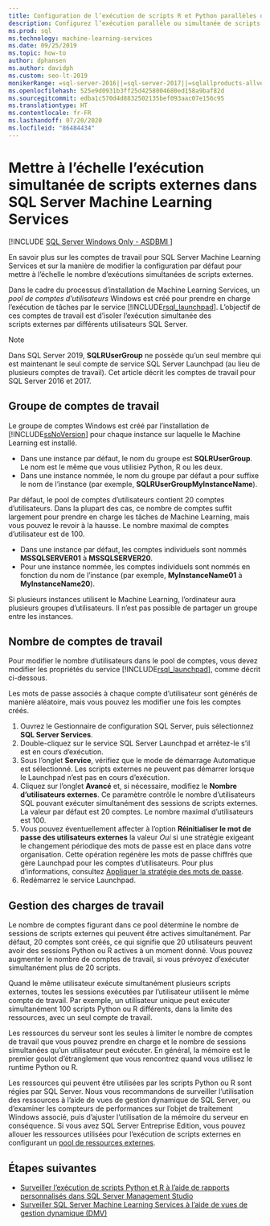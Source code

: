 ```yaml
---
title: Configuration de l’exécution de scripts R et Python parallèles ou simultanés
description: Configurez l’exécution parallèle ou simultanée de scripts R et Python dans un pool de comptes d’utilisateur pour mettre à l’échelle SQL Server Machine Learning Services.
ms.prod: sql
ms.technology: machine-learning-services
ms.date: 09/25/2019
ms.topic: how-to
author: dphansen
ms.author: davidph
ms.custom: seo-lt-2019
monikerRange: =sql-server-2016||=sql-server-2017||=sqlallproducts-allversions
ms.openlocfilehash: 525e9d0931b3ff25d4258004680ed158a9baf82d
ms.sourcegitcommit: edba1c570d4d8832502135bef093aac07e156c95
ms.translationtype: HT
ms.contentlocale: fr-FR
ms.lasthandoff: 07/20/2020
ms.locfileid: "86484434"
---
```

# <a name="scale-concurrent-execution-of-external-scripts-in-sql-server-machine-learning-services"></a>Mettre à l’échelle l’exécution simultanée de scripts externes dans SQL Server Machine Learning Services
[!INCLUDE [SQL Server Windows Only - ASDBMI ](../../includes/applies-to-version/sql-windows-only-asdbmi.md)]

En savoir plus sur les comptes de travail pour SQL Server Machine Learning Services et sur la manière de modifier la configuration par défaut pour mettre à l’échelle le nombre d’exécutions simultanées de scripts externes.

Dans le cadre du processus d’installation de Machine Learning Services, un *pool de comptes d’utilisateurs* Windows est créé pour prendre en charge l’exécution de tâches par le service [!INCLUDE[rsql_launchpad](../../includes/rsql-launchpad-md.md)]. L’objectif de ces comptes de travail est d’isoler l’exécution simultanée des scripts externes par différents utilisateurs SQL Server.

> [!Note]
> Dans SQL Server 2019, **SQLRUserGroup** ne possède qu’un seul membre qui est maintenant le seul compte de service SQL Server Launchpad (au lieu de plusieurs comptes de travail). Cet article décrit les comptes de travail pour SQL Server 2016 et 2017.

## <a name="worker-account-group"></a>Groupe de comptes de travail

Le groupe de comptes Windows est créé par l’installation de [!INCLUDE[ssNoVersion](../../includes/ssnoversion-md.md)] pour chaque instance sur laquelle le Machine Learning est installé.

- Dans une instance par défaut, le nom du groupe est **SQLRUserGroup**. Le nom est le même que vous utilisiez Python, R ou les deux.
- Dans une instance nommée, le nom du groupe par défaut a pour suffixe le nom de l’instance (par exemple, **SQLRUserGroupMyInstanceName**).

Par défaut, le pool de comptes d’utilisateurs contient 20 comptes d’utilisateurs. Dans la plupart des cas, ce nombre de comptes suffit largement pour prendre en charge les tâches de Machine Learning, mais vous pouvez le revoir à la hausse. Le nombre maximal de comptes d’utilisateur est de 100.

- Dans une instance par défaut, les comptes individuels sont nommés **MSSQLSERVER01** à **MSSQLSERVER20**.
- Pour une instance nommée, les comptes individuels sont nommés en fonction du nom de l’instance (par exemple, **MyInstanceName01** à **MyInstanceName20**).

Si plusieurs instances utilisent le Machine Learning, l’ordinateur aura plusieurs groupes d’utilisateurs. Il n’est pas possible de partager un groupe entre les instances.

<a name = "HowToChangeGroup"> </a>

## <a name="number-of-worker-accounts"></a>Nombre de comptes de travail

Pour modifier le nombre d’utilisateurs dans le pool de comptes, vous devez modifier les propriétés du service [!INCLUDE[rsql_launchpad](../../includes/rsql-launchpad-md.md)], comme décrit ci-dessous.

Les mots de passe associés à chaque compte d’utilisateur sont générés de manière aléatoire, mais vous pouvez les modifier une fois les comptes créés.

1. Ouvrez le Gestionnaire de configuration SQL Server, puis sélectionnez **SQL Server Services**.
2. Double-cliquez sur le service SQL Server Launchpad et arrêtez-le s’il est en cours d’exécution.
3.  Sous l’onglet **Service**, vérifiez que le mode de démarrage Automatique est sélectionné. Les scripts externes ne peuvent pas démarrer lorsque le Launchpad n’est pas en cours d’exécution.
4.  Cliquez sur l’onglet **Avancé** et, si nécessaire, modifiez le **Nombre d’utilisateurs externes**. Ce paramètre contrôle le nombre d’utilisateurs SQL pouvant exécuter simultanément des sessions de scripts externes. La valeur par défaut est 20 comptes. Le nombre maximal d’utilisateurs est 100.
5. Vous pouvez éventuellement affecter à l’option **Réinitialiser le mot de passe des utilisateurs externes** la valeur _Oui_ si une stratégie exigeant le changement périodique des mots de passe est en place dans votre organisation. Cette opération regénère les mots de passe chiffrés que gère Launchpad pour les comptes d’utilisateurs. Pour plus d’informations, consultez [Appliquer la stratégie des mots de passe](../security/sql-server-launchpad-service-account.md#bkmk_EnforcePolicy).
6.  Redémarrez le service Launchpad.

## <a name="managing-workloads"></a>Gestion des charges de travail

Le nombre de comptes figurant dans ce pool détermine le nombre de sessions de scripts externes qui peuvent être actives simultanément.  Par défaut, 20 comptes sont créés, ce qui signifie que 20 utilisateurs peuvent avoir des sessions Python ou R actives à un moment donné. Vous pouvez augmenter le nombre de comptes de travail, si vous prévoyez d’exécuter simultanément plus de 20 scripts.

Quand le même utilisateur exécute simultanément plusieurs scripts externes, toutes les sessions exécutées par l’utilisateur utilisent le même compte de travail. Par exemple, un utilisateur unique peut exécuter simultanément 100 scripts Python ou R différents, dans la limite des ressources, avec un seul compte de travail.

Les ressources du serveur sont les seules à limiter le nombre de comptes de travail que vous pouvez prendre en charge et le nombre de sessions simultanées qu’un utilisateur peut exécuter. En général, la mémoire est le premier goulot d’étranglement que vous rencontrez quand vous utilisez le runtime Python ou R.

Les ressources qui peuvent être utilisées par les scripts Python ou R sont régies par SQL Server. Nous vous recommandons de surveiller l’utilisation des ressources à l’aide de vues de gestion dynamique de SQL Server, ou d’examiner les compteurs de performances sur l’objet de traitement Windows associé, puis d’ajuster l’utilisation de la mémoire du serveur en conséquence. Si vous avez SQL Server Entreprise Edition, vous pouvez allouer les ressources utilisées pour l’exécution de scripts externes en configurant un [pool de ressources externes](create-external-resource-pool.md).

## <a name="next-steps"></a>Étapes suivantes

- [Surveiller l’exécution de scripts Python et R à l’aide de rapports personnalisés dans SQL Server Management Studio](../../machine-learning/administration/monitor-sql-server-machine-learning-services-using-custom-reports-management-studio.md)
- [Surveiller SQL Server Machine Learning Services à l’aide de vues de gestion dynamique (DMV)](../../machine-learning/administration/monitor-sql-server-machine-learning-services-using-dynamic-management-views.md)